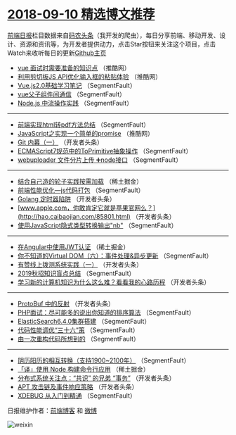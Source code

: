 # [2018-09-10 精选博文推荐](http://hao.caibaojian.com/date/2018/09/10)

[前端日报](http://caibaojian.com/c/news)栏目数据来自[码农头条](http://hao.caibaojian.com/)（我开发的爬虫），每日分享前端、移动开发、设计、资源和资讯等，为开发者提供动力，点击Star按钮来关注这个项目，点击Watch来收听每日的更新[Github主页](https://github.com/kujian/frontendDaily)
* [vue 面试时需要准备的知识点](http://hao.caibaojian.com/85818.html) （推酷网）
* [利用剪切板JS API优化输入框的粘贴体验](http://hao.caibaojian.com/85819.html) （推酷网）
* [Vue.js2.0基础学习笔记](http://hao.caibaojian.com/85785.html) （SegmentFault）
* [vue父子组件间通信](http://hao.caibaojian.com/85787.html) （SegmentFault）
* [Node.js 中流操作实践](http://hao.caibaojian.com/85788.html) （SegmentFault）

***
* [前端实现html转pdf方法总结](http://hao.caibaojian.com/85782.html) （SegmentFault）
* [JavaScript之实现一个简单的promise](http://hao.caibaojian.com/85817.html) （推酷网）
* [Git 内幕（一）](http://hao.caibaojian.com/85805.html) （开发者头条）
* [ECMAScript7规范中的ToPrimitive抽象操作](http://hao.caibaojian.com/85790.html) （SegmentFault）
* [webuploader 文件分片上传 ➕node接口](http://hao.caibaojian.com/85793.html) （SegmentFault）

***
* [结合自己造的轮子实践按需加载](http://hao.caibaojian.com/85796.html) （稀土掘金）
* [前端性能优化—js代码打包](http://hao.caibaojian.com/85779.html) （SegmentFault）
* [Golang 定时器陷阱](http://hao.caibaojian.com/85806.html) （开发者头条）
* [www.apple.com，你敢肯定它就是苹果官网么？](http://hao.caibaojian.com/85801.html) （开发者头条）
* [使用JavaScript隐式类型转换输出&quot;nb&quot;](http://hao.caibaojian.com/85784.html) （SegmentFault）

***
* [在Angular中使用JWT认证](http://hao.caibaojian.com/85797.html) （稀土掘金）
* [你不知道的Virtual DOM（六）：事件处理&amp;异步更新](http://hao.caibaojian.com/85786.html) （SegmentFault）
* [有赞线上拨测系统实践（一）](http://hao.caibaojian.com/85803.html) （开发者头条）
* [2019秋招知识盲点总结](http://hao.caibaojian.com/85778.html) （SegmentFault）
* [学习新的计算机知识为什么这么难？看看我的心路历程](http://hao.caibaojian.com/85802.html) （开发者头条）

***
* [ProtoBuf 中的反射](http://hao.caibaojian.com/85804.html) （开发者头条）
* [PHP面试：尽可能多的说出你知道的排序算法](http://hao.caibaojian.com/85780.html) （SegmentFault）
* [ElasticSearch6.4.0集群搭建](http://hao.caibaojian.com/85794.html) （SegmentFault）
* [代码性能调优“三十六”策](http://hao.caibaojian.com/85792.html) （SegmentFault）
* [由一次重构代码所想到的](http://hao.caibaojian.com/85789.html) （SegmentFault）

***
* [阴历阳历的相互转换（支持1900~2100年）](http://hao.caibaojian.com/85781.html) （SegmentFault）
* [「译」使用 Node 构建命令行应用](http://hao.caibaojian.com/85795.html) （稀土掘金）
* [分布式系统关注点：“共识” 的兄弟 “事务”](http://hao.caibaojian.com/85807.html) （开发者头条）
* [APT 攻击链及事件响应策略](http://hao.caibaojian.com/85808.html) （开发者头条）
* [XDEBUG 从入门到精通](http://hao.caibaojian.com/85783.html) （SegmentFault）

日报维护作者：[前端博客](http://caibaojian.com/) 和 [微博](http://caibaojian.com/go/weibo)

![weixin](https://user-images.githubusercontent.com/3055447/38468989-651132ac-3b80-11e8-8e6b-15122322a9d7.png)